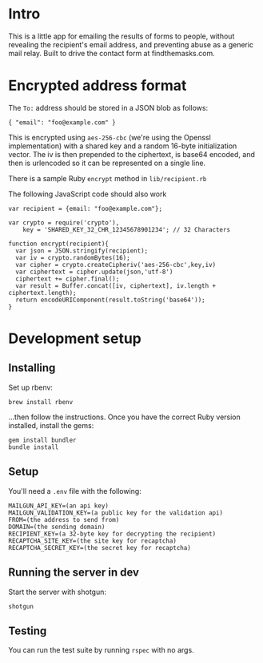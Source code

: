 # Intro

This is a little app for emailing the results of forms to people, without
revealing the recipient's email address, and preventing abuse as a generic
mail relay. Built to drive the contact form at findthemasks.com.

# Encrypted address format

The `To:` address should be stored in a JSON blob as follows:

    { "email": "foo@example.com" }

This is encrypted using `aes-256-cbc` (we're using the Openssl implementation)
with a shared key and a random 16-byte initialization vector. The iv is then
prepended to the ciphertext, is base64 encoded, and then is urlencoded so it
can be represented on a single line.

There is a sample Ruby `encrypt` method in `lib/recipient.rb`

The following JavaScript code should also work

    var recipient = {email: "foo@example.com"};

    var crypto = require('crypto'),
        key = 'SHARED_KEY_32_CHR_12345678901234'; // 32 Characters

    function encrypt(recipient){
      var json = JSON.stringify(recipient);
      var iv = crypto.randomBytes(16);
      var cipher = crypto.createCipheriv('aes-256-cbc',key,iv)
      var ciphertext = cipher.update(json,'utf-8')
      ciphertext += cipher.final();
      var result = Buffer.concat([iv, ciphertext], iv.length + ciphertext.length);
      return encodeURIComponent(result.toString('base64'));
    }

# Development setup

## Installing

Set up rbenv:

    brew install rbenv

...then follow the instructions. Once you have the correct Ruby version
installed, install the gems:

    gem install bundler
    bundle install

## Setup

You'll need a `.env` file with the following:

    MAILGUN_API_KEY=(an api key)
    MAILGUN_VALIDATION_KEY=(a public key for the validation api)
    FROM=(the address to send from)
    DOMAIN=(the sending domain)
    RECIPIENT_KEY=(a 32-byte key for decrypting the recipient)
    RECAPTCHA_SITE_KEY=(the site key for recaptcha)
    RECAPTCHA_SECRET_KEY=(the secret key for recaptcha)

## Running the server in dev

Start the server with shotgun:

    shotgun

## Testing

You can run the test suite by running `rspec` with no args.
